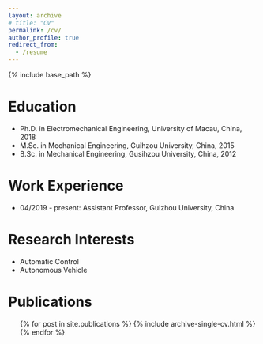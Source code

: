 ```yaml
---
layout: archive
# title: "CV"
permalink: /cv/
author_profile: true
redirect_from:
  - /resume
---
```


{% include base_path %}

Education
======

* Ph.D. in Electromechanical Engineering, University of Macau, China, 2018
* M.Sc. in Mechanical Engineering, Guihzou University, China, 2015
* B.Sc. in Mechanical Engineering, Gusihzou University, China, 2012


Work Experience
======
* 04/2019 - present: Assistant Professor, Guizhou University, China

Research Interests
======
* Automatic Control
* Autonomous Vehicle

<!-- Skills
======
* Skill 1
* Skill 2
  * Sub-skill 2.1
  * Sub-skill 2.2
  * Sub-skill 2.3
* Skill 3 -->

Publications
======
  <ul>{% for post in site.publications %}
    {% include archive-single-cv.html %}
  {% endfor %}</ul>
  

  


